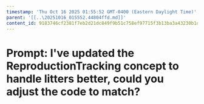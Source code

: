 ```yaml
---
timestamp: 'Thu Oct 16 2025 01:55:52 GMT-0400 (Eastern Daylight Time)'
parent: '[[..\20251016_015552.44804ffd.md]]'
content_id: 9183746cf2381f7eb2d21dc849f9b51c758ef97715f3b13ba3a43230b1d91faa
---
```


# Prompt: I've updated the ReproductionTracking concept to handle litters better, could you adjust the code to match?
